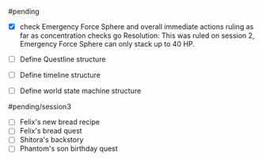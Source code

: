 #pending 

- [x]  check Emergency Force Sphere and overall immediate actions ruling as far as concentration checks go 
      Resolution: This was ruled on session 2, Emergency Force Sphere can only stack up to 40 HP.

- [ ]  Define Questline structure
- [ ]  Define timeline structure
- [ ]  Define world state machine structure

#pending/session3

- [ ]  Felix's new bread recipe
- [ ] Felix's bread quest
- [ ]  Shitora's backstory
- [ ]  Phantom's son birthday quest